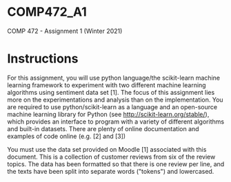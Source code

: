 # COMP472_A1
COMP 472 - Assignment 1 (Winter 2021)

# Instructions
  For this assignment, you will use python language/the scikit-learn machine learning framework to experiment with two different machine learning algorithms using sentiment data set [1]. The focus of this assignment lies more on the experimentations and analysis than on the implementation. You are required to use python/scikit-learn as a language and an open-source machine learning library for Python (see http://scikit-learn.org/stable/), which provides an interface to program with a variety of different algorithms and built-in datasets. There are plenty of online documentation and examples of code online (e.g. [2] and [3])

  You must use the data set provided on Moodle [1] associated with this document. This is a collection of customer reviews from six of the review topics. The data has been formatted so that there is one review per line, and the texts have been split into separate words ("tokens") and lowercased.


